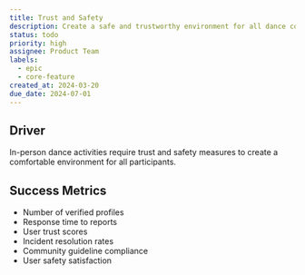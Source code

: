 ```yaml
---
title: Trust and Safety
description: Create a safe and trustworthy environment for all dance community members
status: todo
priority: high
assignee: Product Team
labels:
  - epic
  - core-feature
created_at: 2024-03-20
due_date: 2024-07-01
---
```


## Driver

In-person dance activities require trust and safety measures to create a comfortable environment for all participants.

## Success Metrics

- Number of verified profiles
- Response time to reports
- User trust scores
- Incident resolution rates
- Community guideline compliance
- User safety satisfaction
